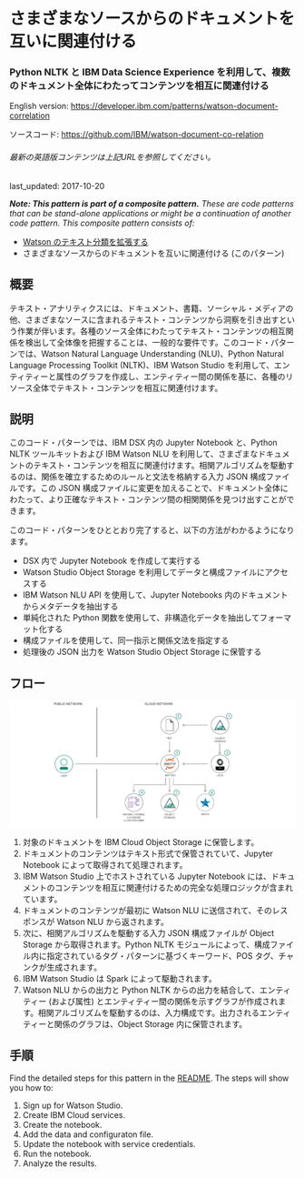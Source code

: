 # さまざまなソースからのドキュメントを互いに関連付ける

### Python NLTK と IBM Data Science Experience を利用して、複数のドキュメント全体にわたってコンテンツを相互に関連付ける

English version: https://developer.ibm.com/patterns/watson-document-correlation
  
ソースコード: https://github.com/IBM/watson-document-co-relation

###### 最新の英語版コンテンツは上記URLを参照してください。
last_updated: 2017-10-20

 
_**Note: This pattern is part of a composite pattern.** These are code patterns that can be stand-alone applications or might be a continuation of another code pattern. This composite pattern consists of:_

* [Watson のテキスト分類を拡張する](https://developer.ibm.com/jp/patterns/extend-watson-text-classification/)
* さまざまなソースからのドキュメントを互いに関連付ける (このパターン)

## 概要

テキスト・アナリティクスには、ドキュメント、書籍、ソーシャル・メディアの他、さまざまなソースに含まれるテキスト・コンテンツから洞察を引き出すという作業が伴います。各種のソース全体にわたってテキスト・コンテンツの相互関係を検出して全体像を把握することは、一般的な要件です。このコード・パターンでは、Watson Natural Language Understanding (NLU)、Python Natural Language Processing Toolkit (NLTK)、IBM Watson Studio を利用して、エンティティーと属性のグラフを作成し、エンティティー間の関係を基に、各種のリソース全体でテキスト・コンテンツを相互に関連付けます。

## 説明

このコード・パターンでは、IBM DSX 内の Jupyter Notebook と、Python NLTK ツールキットおよび IBM Watson NLU を利用して、さまざまなドキュメントのテキスト・コンテンツを相互に関連付けます。相関アルゴリズムを駆動するのは、関係を確立するためのルールと文法を格納する入力 JSON 構成ファイルです。この JSON 構成ファイルに変更を加えることで、ドキュメント全体にわたって、より正確なテキスト・コンテンツ間の相関関係を見つけ出すことができます。

このコード・パターンをひととおり完了すると、以下の方法がわかるようになります。

* DSX 内で Jupyter Notebook を作成して実行する
* Watson Studio Object Storage を利用してデータと構成ファイルにアクセスする
* IBM Watson NLU API を使用して、Jupyter Notebooks 内のドキュメントからメタデータを抽出する
* 単純化された Python 関数を使用して、非構造化データを抽出してフォーマット化する
* 構成ファイルを使用して、同一指示と関係文法を指定する
* 処理後の JSON 出力を Watson Studio Object Storage に保管する

## フロー

![フロー](./images/document-correlation-arch.png)

1. 対象のドキュメントを IBM Cloud Object Storage に保管します。
2. ドキュメントのコンテンツはテキスト形式で保管されていて、Jupyter Notebook によって取得されて処理されます。
3. IBM Watson Studio 上でホストされている Jupyter Notebook には、ドキュメントのコンテンツを相互に関連付けるための完全な処理ロジックが含まれています。
4. ドキュメントのコンテンツが最初に Watson NLU に送信されて、そのレスポンスが Watson NLU から返されます。
5. 次に、相関アルゴリズムを駆動する入力 JSON 構成ファイルが Object Storage から取得されます。Python NLTK モジュールによって、構成ファイル内に指定されているタグ・パターンに基づくキーワード、POS タグ、チャンクが生成されます。
6. IBM Watson Studio は Spark によって駆動されます。
7. Watson NLU からの出力と Python NLTK からの出力を結合して、エンティティー (および属性) とエンティティー間の関係を示すグラフが作成されます。相関アルゴリズムを駆動するのは、入力構成です。出力されるエンティティーと関係のグラフは、Object Storage 内に保管されます。

## 手順

Find the detailed steps for this pattern in the [README](https://github.com/IBM/watson-document-co-relation/blob/master/README.md). The steps will show you how to:

1. Sign up for Watson Studio.
2. Create IBM Cloud services.
3. Create the notebook.
4. Add the data and configuraton file.
5. Update the notebook with service credentials.
6. Run the notebook.
7. Analyze the results.

